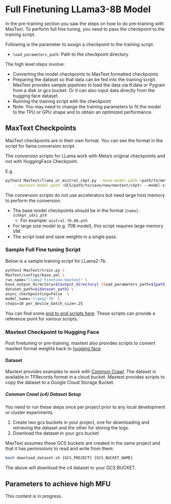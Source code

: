 # Full Finetuning LLama3-8B  Model

In the pre-training section you saw the steps on how to do pre-training with
MaxText. To perform full fine tuning, you need to pass the checkpoint to the
training script. 

Following is the parameter to assign a checkpoint to the training script.

- `load_parameters_path`: Path to the checkpoint directory

The high level steps involve:
- Converting the model checkpoints to MaxText formatted checkpoints
- Preparing the dataset so that data can be fed into the training script.
  MaxText provides sample pipelines to load the data via tf.data or Pygrain from
  a disk or gcs bucket. Or it can also input data directly from the hugging face
  dataset.
- Running the training script with the checkpoint
- Note: You may need to change the training parameters to fit the model to the
  TPU or GPU shape and to obtain an optimized performance.

## MaxText Checkpoints

MaxText checkpoints are in their own format. You can see the format in the script for llama conversion script.

The conversion scripts for LLama work with Meta’s original checkpoints and not with HuggingFace Checkpoint.

E.g.

```bash
python3 MaxText/llama_or_mistral_ckpt.py --base-model-path <path/to/meta/ckpt> \
    --maxtext-model-path <GCS/path/to/save/new/maxtext/ckpt> --model-size llama2-7b
```

The conversion scripts do not use accelerators but need large host memory to perform the conversion.

- The base model checkpoints should be in the format `{name}.{chkpt_idx}.pth` 
    - For example: `mistral-7b.00.pth`
- For large size model (e.g. 70B model), this script requires large memory VM.
- The script load and save weights in a single pass.

### Sample Full Fine tuning Script

Below is a sample training script for LLama2-7b.

```bash
python3 MaxText/train.py \
MaxText/configs/base.yml \
run_name="llama2-finetune-maxtext" \
base_output_directory=${output_directory} \load_parameters_path=${path_to_checkpoint} \ model_name='llama2-7b' \
dataset_path=${dataset_path} \
async_checkpointing=False  \
model_name='llama2-7b' \
steps=10 per_device_batch_size=.25
```

You can find some [end to end scripts here](https://github.com/AI-Hypercomputer/maxtext/tree/main/end_to_end/tpu).
These scripts can provide a reference point for various scripts.

### Maxtext Checkpoint to Hugging Face

Post finetuning or pre-training, maxtext also provides scripts to convert maxtext format weights back to [hugging face](https://github.com/AI-Hypercomputer/maxtext/blob/main/MaxText/llama_mistral_mixtral_orbax_to_hf.py).

#### Dataset

Maxtext provides examples to work with [Common Crawl](https://commoncrawl.org/). The dataset is available in TFRecords format in a cloud bucket. Maxtext provides scripts to copy the dataset to a Google Cloud Storage Bucket.

##### Common Crawl (c4) Dataset Setup

You need to run these steps once per project prior to any local development or cluster experiments.

1. Create two gcs buckets in your project, one for downloading and retrieving the dataset and the other for storing the logs.
2. Download the dataset in your gcs bucket

MaxText assumes these GCS buckets are created in the same project and that it has permissions to read and write from them:

```bash
bash download_dataset.sh {GCS_PROJECT} {GCS_BUCKET_NAME}
```

The above will download the c4 dataset to your GCS BUCKET.

## Parameters to achieve high MFU

This content is in progress.
